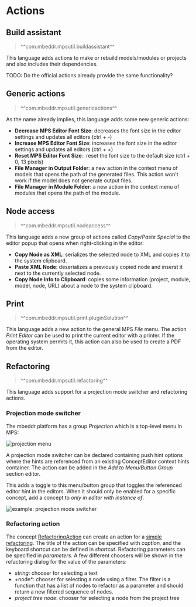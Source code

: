 # Actions

## Build assistant

> ^^com.mbeddr.mpsutil.buildassistant^^

This language adds actions to make or rebuild models/modules or projects and also includes their
dependencies.

TODO: Do the official actions already provide the same functionality?

## Generic actions

> ^^com.mbeddr.mpsutil.genericactions^^

As the name already implies, this language adds some new generic actions:

- **Decrease MPS Editor Font Size**: decreases the font size in the editor settings and updates all editors (ctrl + -)
- **Increase MPS Editor Font Size**: increases the font size in the editor settings and updates all editors (ctrl + +)
- **Reset MPS Editor Font Size**:: reset the font size to the default size (ctrl + 0, 13 pixels)
- **File Manager in Output Folder**: a new action in the context menu of models that opens the path of the generated files.
  This action won't work if the model does not generate output files.
- **File Manager in Module Folder**: a new action in the context menu of modules that opens the path of the module.

## Node access

> ^^com.mbeddr.mpsutil.nodeaccess^^

This language adds a new group of actions called *Copy/Paste Special* to the editor popup that opens when right-clicking
in the editor:

- **Copy Node as XML**: serializes the selected node to XML and copies it to the system clipboard.
- **Paste XML Node**: deserializes a previously copied node and inserst it next to the currently selected node.
- **Copy Node Info to Clipboard**: copies some information (project, module, model, node, URL) about a node to the system
  clipboard.

## Print

> ^^com.mbeddr.mpsutil.print.pluginSolution^^

This language adds a new action to the general MPS *File* menu. The action *Print Editor* can be used to print the current
editor with a printer. If the operating system permits it, this action can also be used to create a PDF from the editor.

## Refactoring

> ^^com.mbeddr.mpsutil.refactoring^^

This language adds support for a projection mode switcher and refactoring actions.

### Projection mode switcher

The mbeddr platform has a group *Projection* which is a top-level menu in MPS:

![projection menu](projection_menu.png)

A projection mode switcher can be declared containing push hint options where the hints are referenced from an existing ConceptEditor context hints container. The action
can be added in the *Add to Menu/Button Group* section editor.

This adds a toggle to this menu/button group that toggles the referenced editor hint in the editors. When it should only
be enabled for a specific concept, add a concept to *only in editor with instance of*.

![example: projection mode switcher](projection_mode_switcher_example.png)

### Refactoring action

The concept [RefactoringAction](http://127.0.0.1:63320/node?ref=1fc20ffe-f35b-4791-a0b7-d706bad5c49a%2Fr%3A18d75373-a465-46d0-9749-aacc22a947bc%28com.mbeddr.mpsutil.refactoring%2Fcom.mbeddr.mpsutil.refactoring.structure%29%2F7518061998923573137) can create an action for a [simple refactoring](https://www.jetbrains.com/help/mps/mps-refactoring.html). The title of the action can be specified with *caption,* and the keyboard shortcut can
be defined in *shortcut*. Refactoring parameters can be specified in *parameters*. A few different choosers will be shown in
the refactoring dialog for the value of the parameters:

- *string*: chooser for selecting a text
- +node*: chooser for selecting a node using a filter. The filter is a function that has a list of nodes to refactor as a parameter and
  should return a new filtered sequence of nodes.
- *project tree node*: chooser for selecting a node from the project tree


